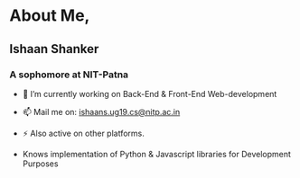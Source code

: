 # About Me,
## Ishaan Shanker 
### A sophomore at NIT-Patna

- 🔭 I’m currently working on Back-End & Front-End Web-development

- 📫 Mail me on: ishaans.ug19.cs@nitp.ac.in
- ⚡ Also active on other platforms.

- Knows implementation of Python & Javascript libraries for Development Purposes

